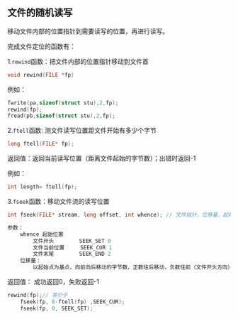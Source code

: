 ## 文件的随机读写

移动文件内部的位置指针到需要读写的位置，再进行读写。



完成文件定位的函数有：

1.`rewind`函数：把文件内部的位置指针移动到文件首

```c
void rewind(FILE *fp)
```

例如：

```c
fwrite(pa,sizeof(struct stu),2,fp);
rewind(fp);
fread(pb,sizeof(struct stu),2,fp);
```



2.`ftell`函数: 测文件读写位置距文件开始有多少个字节

```c
long ftell(FILE* fp);
```

返回值：返回当前读写位置（距离文件起始的字节数）；出错时返回-1

例如：

```c
int length= ftell(fp);
```



3.`fseek`函数：移动文件流的读写位置

```c
int fseek(FILE* stream, long offset, int whence); // 文件指针，位移量，起始点

参数：
    whence 起始位置
    	文件开头 		SEEK_SET 0
    	文件当前位置 	   SEEK_CUR 1
    	文件末尾 		SEEK_END 2
    位移量：
    	以起始点为基点，向前向后移动的字节数，正数往后移动，负数往前（文件开头方向）移动。
```

返回值： 成功返回0，失败返回-1

```c
rewind(fp);// 等价于
    fseek(fp, 0-ftell(fp) ,SEEK_CUR);
    fseek(fp, 0, SEEK_SET);
```

